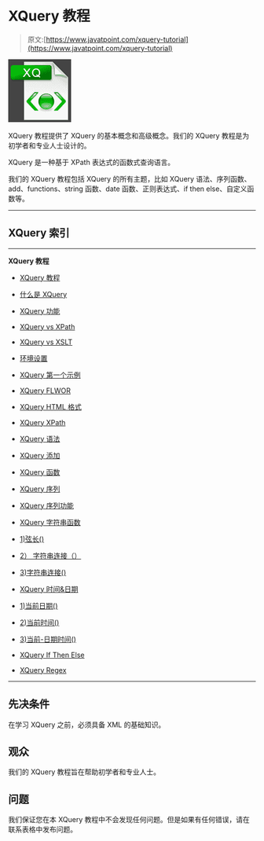 # XQuery 教程

> 原文:[https://www.javatpoint.com/xquery-tutorial](https://www.javatpoint.com/xquery-tutorial)

![XQuery Tutorial](img/d9f31780c6acf953b97cc45cb6822760.png)

XQuery 教程提供了 XQuery 的基本概念和高级概念。我们的 XQuery 教程是为初学者和专业人士设计的。

XQuery 是一种基于 XPath 表达式的函数式查询语言。

我们的 XQuery 教程包括 XQuery 的所有主题，比如 XQuery 语法、序列函数、add、functions、string 函数、date 函数、正则表达式、if then else、自定义函数等。

* * *

## XQuery 索引

* * *

**XQuery 教程**

*   [XQuery 教程](xquery-tutorial)
*   [什么是 XQuery](what-is-xquery)
*   [XQuery 功能](xquery-features)
*   [XQuery vs XPath](difference-between-xquery-and-xpath)
*   [XQuery vs XSLT](xquery-vs-xslt)
*   [环境设置](xquery-environment-setup)
*   [XQuery 第一个示例](xquery-first-example)
*   [XQuery FLWOR](xquery-flwor)
*   [XQuery HTML 格式](xquery-html-format)
*   [XQuery XPath](xquery-xpath)
*   [XQuery 语法](xquery-syntax)
*   [XQuery 添加](xquery-add)

*   [XQuery 函数](xquery-functions)
*   [XQuery 序列](xquery-sequences)
*   [XQuery 序列功能](xquery-sequence-functions)
*   [XQuery 字符串函数](xquery-string-functions)
*   [1)弦长()](xquery-string-length-function)
*   [2） 字符串连接（）](xquery-concat-function)
*   [3)字符串连接()](xquery-string-join-function)
*   [XQuery 时间&日期](xquery-time-and-date-function)
*   [1)当前日期()](xquery-current-date-function)
*   [2)当前时间()](xquery-current-time-function)
*   [3)当前-日期时间()](xquery-current-datetime-function)
*   [XQuery If Then Else](xquery-if-then-else-statement)
*   [XQuery Regex](xquery-regular-expressions)

* * *

## 先决条件

在学习 XQuery 之前，必须具备 XML 的基础知识。

## 观众

我们的 XQuery 教程旨在帮助初学者和专业人士。

## 问题

我们保证您在本 XQuery 教程中不会发现任何问题。但是如果有任何错误，请在联系表格中发布问题。